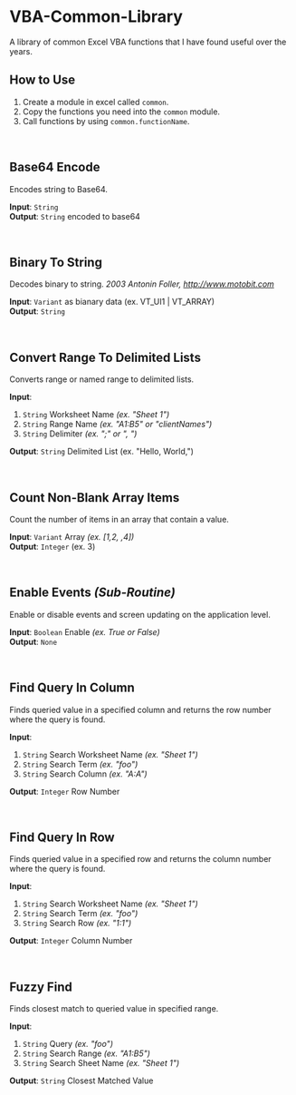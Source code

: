 # VBA-Common-Library
A library of common Excel VBA functions that I have found useful over the years.

## How to Use
1. Create a module in excel called `common`. 
2. Copy the functions you need into the `common` module.
3. Call functions by using `common.functionName`.

<br>

## Base64 Encode
Encodes string to Base64.

**Input**: `String` 
<br>
**Output**: `String` encoded to base64

<br>

## Binary To String
Decodes binary to string. _2003 Antonin Foller, http://www.motobit.com_

**Input**: `Variant` as bianary data (ex. VT_UI1 | VT_ARRAY)
<br>
**Output**: `String`

<br>

## Convert Range To Delimited Lists
Converts range or named range to delimited lists.

**Input**:
1. `String` Worksheet Name _(ex. "Sheet 1")_
2. `String` Range Name _(ex. "A1:B5" or "clientNames")_
3. `String` Delimiter _(ex. ";" or ", ")_

**Output**: `String` Delimited List (ex. "Hello, World,")

<br>

## Count Non-Blank Array Items
Count the number of items in an array that contain a value.

**Input**: `Variant` Array _(ex. [1,2, ,4])_
<br>
**Output**: `Integer` (ex. 3)

<br>

## Enable Events _(Sub-Routine)_
Enable or disable events and screen updating on the application level.

**Input**: `Boolean` Enable _(ex. True or False)_
<br>
**Output**: `None`

<br>

## Find Query In Column
Finds queried value in a specified column and returns the row number where the query is found.

**Input**: 
1. `String` Search Worksheet Name _(ex. "Sheet 1")_
2. `String` Search Term _(ex. "foo")_
3. `String` Search Column _(ex. "A:A")_

**Output**: `Integer` Row Number

<br>

## Find Query In Row
Finds queried value in a specified row and returns the column number where the query is found.

**Input**:
1. `String` Search Worksheet Name _(ex. "Sheet 1")_
2. `String` Search Term _(ex. "foo")_
3. `String` Search Row _(ex. "1:1")_

**Output**: `Integer` Column Number

<br>

## Fuzzy Find
Finds closest match to queried value in specified range.

**Input**:
1. `String` Query _(ex. "foo")_
2. `String` Search Range _(ex. "A1:B5")_
3. `String` Search Sheet Name _(ex. "Sheet 1")_

**Output**: `String` Closest Matched Value